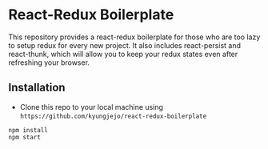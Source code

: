 # React-Redux Boilerplate

This repository provides a react-redux boilerplate for those who are too lazy to setup redux for every new project. It also includes react-persist and react-thunk, which will allow you to keep your redux states even after refreshing your browser.

## Installation
- Clone this repo to your local machine using `https://github.com/kyungjejo/react-redux-boilerplate`
```
npm install
npm start
```